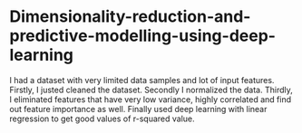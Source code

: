 # Dimensionality-reduction-and-predictive-modelling-using-deep-learning
I had a dataset with very limited data samples and lot of input features. 
Firstly, I justed cleaned the dataset.
Secondly I normalized the data.
Thirdly, I eliminated features that have very low variance, highly correlated and find out feature importance as well. 
Finally used deep learning with linear regression to get good values of r-squared value.
